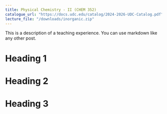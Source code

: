 ```yaml
---
title: Physical Chemistry - II (CHEM 352)
catalogue_url: "https://docs.udc.edu/catalog/2024-2026-UDC-Catalog.pdf"
lecture_file: "/downloads/inorganic.zip"
---
```


This is a description of a teaching experience. You can use markdown like any other post.

Heading 1
======

Heading 2
======

Heading 3
======